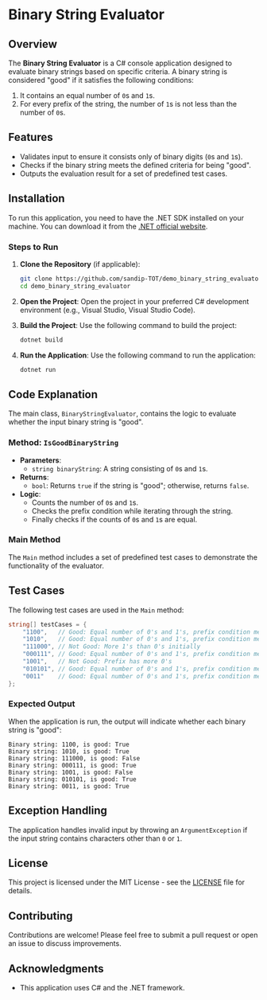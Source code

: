 # Binary String Evaluator

## Overview

The **Binary String Evaluator** is a C# console application designed to evaluate binary strings based on specific criteria. A binary string is considered "good" if it satisfies the following conditions:
1. It contains an equal number of `0`s and `1`s.
2. For every prefix of the string, the number of `1`s is not less than the number of `0`s.

## Features

- Validates input to ensure it consists only of binary digits (`0`s and `1`s).
- Checks if the binary string meets the defined criteria for being "good".
- Outputs the evaluation result for a set of predefined test cases.

## Installation

To run this application, you need to have the .NET SDK installed on your machine. You can download it from the [.NET official website](https://dotnet.microsoft.com/download).

### Steps to Run

1. **Clone the Repository** (if applicable):
    ```bash
    git clone https://github.com/sandip-TOT/demo_binary_string_evaluator.git
    cd demo_binary_string_evaluator
    ```

2. **Open the Project**:
    Open the project in your preferred C# development environment (e.g., Visual Studio, Visual Studio Code).

3. **Build the Project**:
    Use the following command to build the project:
    ```bash
    dotnet build
    ```

4. **Run the Application**:
    Use the following command to run the application:
    ```bash
    dotnet run
    ```

## Code Explanation

The main class, `BinaryStringEvaluator`, contains the logic to evaluate whether the input binary string is "good".

### Method: `IsGoodBinaryString`

- **Parameters**: 
  - `string binaryString`: A string consisting of `0`s and `1`s.
- **Returns**: 
  - `bool`: Returns `true` if the string is "good"; otherwise, returns `false`.
- **Logic**:
  - Counts the number of `0`s and `1`s.
  - Checks the prefix condition while iterating through the string.
  - Finally checks if the counts of `0`s and `1`s are equal.

### Main Method

The `Main` method includes a set of predefined test cases to demonstrate the functionality of the evaluator.

## Test Cases

The following test cases are used in the `Main` method:

```csharp
string[] testCases = { 
    "1100",   // Good: Equal number of 0's and 1's, prefix condition met
    "1010",   // Good: Equal number of 0's and 1's, prefix condition met
    "111000", // Not Good: More 1's than 0's initially
    "000111", // Good: Equal number of 0's and 1's, prefix condition met
    "1001",   // Not Good: Prefix has more 0's
    "010101", // Good: Equal number of 0's and 1's, prefix condition met
    "0011"    // Good: Equal number of 0's and 1's, prefix condition met
};
```

### Expected Output

When the application is run, the output will indicate whether each binary string is "good":

```
Binary string: 1100, is good: True
Binary string: 1010, is good: True
Binary string: 111000, is good: False
Binary string: 000111, is good: True
Binary string: 1001, is good: False
Binary string: 010101, is good: True
Binary string: 0011, is good: True
```

## Exception Handling

The application handles invalid input by throwing an `ArgumentException` if the input string contains characters other than `0` or `1`.

## License

This project is licensed under the MIT License - see the [LICENSE](LICENSE) file for details.

## Contributing

Contributions are welcome! Please feel free to submit a pull request or open an issue to discuss improvements.

## Acknowledgments

- This application uses C# and the .NET framework.

